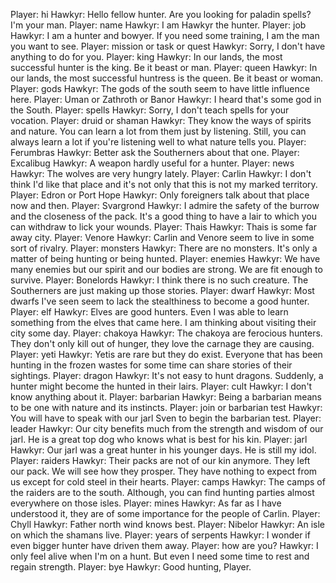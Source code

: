 Player: hi
Hawkyr: Hello fellow hunter. Are you looking for paladin spells? I'm your man.
Player: name
Hawkyr: I am Hawkyr the hunter.
Player: job
Hawkyr: I am a hunter and bowyer. If you need some training, I am the man you want to see.
Player: mission or task or quest
Hawkyr: Sorry, I don't have anything to do for you.
Player: king
Hawkyr: In our lands, the most successful hunter is the king. Be it beast or man.
Player: queen
Hawkyr: In our lands, the most successful huntress is the queen. Be it beast or woman.
Player: gods
Hawkyr: The gods of the south seem to have little influence here.
Player: Uman or Zathroth or Banor
Hawkyr: I heard that's some god in the South.
Player: spells
Hawkyr: Sorry, I don't teach spells for your vocation.
Player: druid or shaman
Hawkyr: They know the ways of spirits and nature. You can learn a lot from them just by listening. Still, you can always learn a lot if you're listening well to what nature tells you.
Player: Ferumbras
Hawkyr: Better ask the Southerners about that one.
Player: Excalibug
Hawkyr: A weapon hardly useful for a hunter.
Player: news
Hawkyr: The wolves are very hungry lately.
Player: Carlin
Hawkyr: I don't think I'd like that place and it's not only that this is not my marked territory.
Player: Edron or Port Hope
Hawkyr: Only foreigners talk about that place now and then.
Player: Svargrond
Hawkyr: I admire the safety of the burrow and the closeness of the pack. It's a good thing to have a lair to which you can withdraw to lick your wounds.
Player: Thais
Hawkyr: Thais is some far away city.
Player: Venore
Hawkyr: Carlin and Venore seem to live in some sort of rivalry.
Player: monsters
Hawkyr: There are no monsters. It's only a matter of being hunting or being hunted.
Player: enemies
Hawkyr: We have many enemies but our spirit and our bodies are strong. We are fit enough to survive.
Player: Bonelords
Hawkyr: I think there is no such creature. The Southerners are just making up those stories.
Player: dwarf
Hawkyr: Most dwarfs I've seen seem to lack the stealthiness to become a good hunter.
Player: elf
Hawkyr: Elves are good hunters. Even I was able to learn something from the elves that came here. I am thinking about visiting their city some day.
Player: chakoya
Hawkyr: The chakoya are ferocious hunters. They don't only kill out of hunger, they love the carnage they are causing.
Player: yeti
Hawkyr: Yetis are rare but they do exist. Everyone that has been hunting in the frozen wastes for some time can share stories of their sightings.
Player: dragon
Hawkyr: It's not easy to hunt dragons. Suddenly, a hunter might become the hunted in their lairs.
Player: cult
Hawkyr: I don't know anything about it.
Player: barbarian
Hawkyr: Being a barbarian means to be one with nature and its instincts.
Player: join or barbarian test
Hawkyr: You will have to speak with our jarl Sven to begin the barbarian test.
Player: leader
Hawkyr: Our city benefits much from the strength and wisdom of our jarl. He is a great top dog who knows what is best for his kin.
Player: jarl
Hawkyr: Our jarl was a great hunter in his younger days. He is still my idol.
Player: raiders
Hawkyr: Their packs are not of our kin anymore. They left our pack. We will see how they prosper. They have nothing to expect from us except for cold steel in their hearts.
Player: camps
Hawkyr: The camps of the raiders are to the south. Although, you can find hunting parties almost everywhere on those isles.
Player: mines
Hawkyr: As far as I have understood it, they are of some importance for the people of Carlin.
Player: Chyll
Hawkyr: Father north wind knows best.
Player: Nibelor
Hawkyr: An isle on which the shamans live.
Player: years of serpents
Hawkyr: I wonder if even bigger hunter have driven them away.
Player: how are you?
Hawkyr: I only feel alive when I'm on a hunt. But even I need some time to rest and regain strength.
Player: bye
Hawkyr: Good hunting, Player.